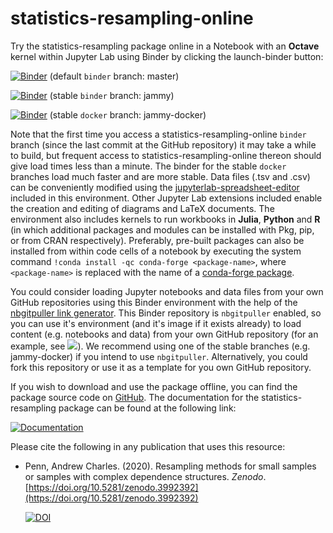 # statistics-resampling-online

Try the statistics-resampling package online in a Notebook with an **Octave** kernel within Jupyter Lab using Binder by clicking the launch-binder button:

[![Binder](https://mybinder.org/badge.svg)](https://mybinder.org/v2/gh/acpennlab/statistics-resampling-online/master?labpath=statistics-resampling.ipynb) (default `binder` branch: master)

[![Binder](https://mybinder.org/badge.svg)](https://mybinder.org/v2/gh/acpennlab/statistics-resampling-online/jammy?labpath=statistics-resampling.ipynb) (stable `binder` branch: jammy)

[![Binder](https://mybinder.org/badge.svg)](https://mybinder.org/v2/gh/acpennlab/statistics-resampling-online/jammy-docker?labpath=statistics-resampling.ipynb) (stable `docker` branch: jammy-docker)

Note that the first time you access a statistics-resampling-online `binder` branch (since the last commit at the GitHub repository) it may take a while to build, but frequent access to statistics-resampling-online thereon should give load times less than a minute. The binder for the stable `docker` branches load much faster and are more stable. Data files (.tsv and .csv) can be conveniently modified using the [jupyterlab-spreadsheet-editor](https://jupyterlab-contrib.github.io/jupyterlab-spreadsheet-editor.html) included in this environment. Other Jupyter Lab extensions included enable the creation and editing of diagrams and LaTeX documents. The environment also includes kernels to run workbooks in **Julia**, **Python** and **R** (in which additional packages and modules can be installed with Pkg, pip, or from CRAN respectively). Preferably, pre-built packages can also be installed from within code cells of a notebook by executing the system command `!conda install -qc conda-forge <package-name>`, where `<package-name>` is replaced with the name of a [conda-forge package](https://conda-forge.org/packages/).

You could consider loading Jupyter notebooks and data files from your own GitHub repositories using this Binder environment with the help of the [nbgitpuller link generator](https://nbgitpuller.readthedocs.io/en/latest/link.html?tab=binder). This Binder repository is `nbgitpuller` enabled, so you can use it's environment (and it's image if it exists already) to load content (e.g. notebooks and data) from your own GitHub repository (for an example, see [![](https://img.shields.io/github/forks/acpennlab/statistics-resampling-project?label=GitHub%20Repo&amp;style=social)](https://github.com/acpennlab/statistics-resampling-project/)). We recommend using one of the stable branches (e.g. jammy-docker) if you intend to use `nbgitpuller`. Alternatively, you could fork this repository or use it as a template for you own GitHub repository. 

If you wish to download and use the package offline, you can find the package source code on [GitHub](https://github.com/gnu-octave/statistics-resampling/). The documentation for the statistics-resampling package can be found at the following link: 

[![Documentation](https://img.shields.io/badge/docs-online-blue.svg)](https://gnu-octave.github.io/statistics-resampling/)

Please cite the following in any publication that uses this resource:

* Penn, Andrew Charles. (2020). Resampling methods for small samples or samples with complex dependence structures. *Zenodo*. [https://doi.org/10.5281/zenodo.3992392](https://doi.org/10.5281/zenodo.3992392)
  
  [![DOI](https://zenodo.org/badge/DOI/10.5281/zenodo.3992392.svg)](https://doi.org/10.5281/zenodo.3992392)

